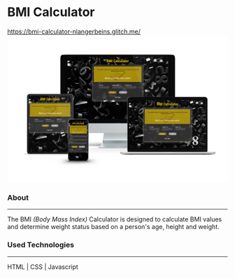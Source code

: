 # BMI Calculator

https://bmi-calculator-nlangerbeins.glitch.me/
![cover](./assets/img/mockup.png)

### About

---

The BMI _(Body Mass Index)_ Calculator is designed to calculate BMI values and determine weight status based on a person's age, height and weight.
<br/>

### Used Technologies

---

HTML | CSS | Javascript
